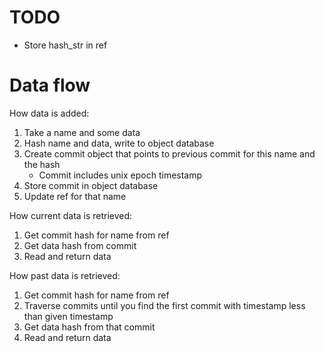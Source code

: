 # TODO

* Store hash_str in ref



# Data flow

How data is added:
1. Take a name and some data
2. Hash name and data, write to object database
3. Create commit object that points to previous commit for this name and the hash
   * Commit includes unix epoch timestamp
4. Store commit in object database
5. Update ref for that name

How current data is retrieved:
1. Get commit hash for name from ref
2. Get data hash from commit
3. Read and return data

How past data is retrieved:
1. Get commit hash for name from ref
2. Traverse commits until you find the first commit with timestamp less than given timestamp
3. Get data hash from that commit
4. Read and return data

